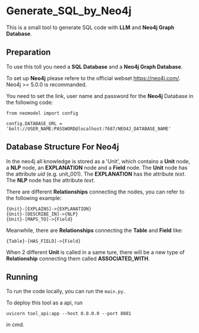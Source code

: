 # Generate_SQL_by_Neo4j

This is a small tool to generate SQL code with **LLM** and **Neo4j Graph Database**.

## Preparation
To use this toll you need a **SQL Database** and a **Neo4j Graph Database**.

To set up **Neo4j** please refere to the official webset <https://neo4j.com/>. Neo4j >= 5.0.0 is recommanded.

You need to set the link, user name and password for the **Neo4j** Database in the following code:

    from neomodel import config

    config.DATABASE_URL = 'bolt://USER_NAME:PASSWORD@localhost:7687/NEO4J_DATABASE_NAME'

## Database Structure For Neo4j

In the neo4j all knowledge is stored as a 'Unit', which contains a **Unit** node, a **NLP** node, an **EXPLANATION** node and a **Field** node. The **Unit** node has the attribute *uid* (e.g. unit_001). The **EXPLANATION** has the attribute *text*. The **NLP** node has the attribute *text*.

There are different **Relationships** connecting the nodes, you can refer to the following example:

    {Unit}-[EXPLAINS]->{EXPLANATION}
    {Unit}-[DESCRIBE_IN]->{NLP}
    {Unit}-[MAPS_TO]->{Field}

Meanwhile, there are **Relationships** connecting the **Table** and **Field** like:

    {Table}-[HAS_FIELD]->{Field}

When 2 different **Unit** is called in a same ture, there will be a new type of **Relationship** connecting them called **ASSOCIATED_WITH**.

## Running

To run the code locally, you can run the `main.py`.

To deploy this tool as a api, run

    uvicorn tool_api:app --host 0.0.0.0 --port 8081

in cmd.
